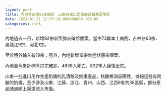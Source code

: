 ```yaml
---
layout: post
title: 內地單日增92宗確診　山東有進口奶棗產品檢測呈陽性
date: 2021-01-31 12:37:28.000000000 +08:00
categories: rthk
---
```


內地過去一日，新增92宗新型肺炎確診個案，當中73屬本土病例，吉林佔63宗、黑龍江9宗、河北1宗。

至於境外輸入有19宗；另外，內地新增19宗無症狀感染個案。

內地至今累計89522宗確診，4636人死亡，83218人康復出院。

山東一批進口用作生產奶棗的乳清粉及奶棗產品，核酸檢測呈陽性，據報這批有問題的奶棗，至少涉及山東、江蘇、浙江、貴州、山西、江西6省共38區縣，部分產品通過網上渠道流入市面。
